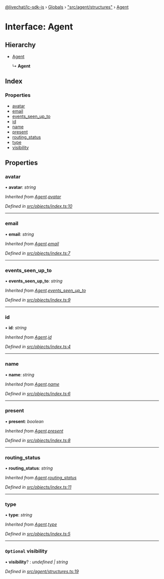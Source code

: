 [@livechat/lc-sdk-js](../README.md) › [Globals](../globals.md) › ["src/agent/structures"](../modules/_src_agent_structures_.md) › [Agent](_src_agent_structures_.agent.md)

# Interface: Agent

## Hierarchy

* [Agent](_src_objects_index_.agent.md)

  ↳ **Agent**

## Index

### Properties

* [avatar](_src_agent_structures_.agent.md#avatar)
* [email](_src_agent_structures_.agent.md#email)
* [events_seen_up_to](_src_agent_structures_.agent.md#events_seen_up_to)
* [id](_src_agent_structures_.agent.md#id)
* [name](_src_agent_structures_.agent.md#name)
* [present](_src_agent_structures_.agent.md#present)
* [routing_status](_src_agent_structures_.agent.md#routing_status)
* [type](_src_agent_structures_.agent.md#type)
* [visibility](_src_agent_structures_.agent.md#optional-visibility)

## Properties

###  avatar

• **avatar**: *string*

*Inherited from [Agent](_src_objects_index_.agent.md).[avatar](_src_objects_index_.agent.md#avatar)*

*Defined in [src/objects/index.ts:10](https://github.com/livechat/lc-sdk-js/blob/9364105/src/objects/index.ts#L10)*

___

###  email

• **email**: *string*

*Inherited from [Agent](_src_objects_index_.agent.md).[email](_src_objects_index_.agent.md#email)*

*Defined in [src/objects/index.ts:7](https://github.com/livechat/lc-sdk-js/blob/9364105/src/objects/index.ts#L7)*

___

###  events_seen_up_to

• **events_seen_up_to**: *string*

*Inherited from [Agent](_src_objects_index_.agent.md).[events_seen_up_to](_src_objects_index_.agent.md#events_seen_up_to)*

*Defined in [src/objects/index.ts:9](https://github.com/livechat/lc-sdk-js/blob/9364105/src/objects/index.ts#L9)*

___

###  id

• **id**: *string*

*Inherited from [Agent](_src_objects_index_.agent.md).[id](_src_objects_index_.agent.md#id)*

*Defined in [src/objects/index.ts:4](https://github.com/livechat/lc-sdk-js/blob/9364105/src/objects/index.ts#L4)*

___

###  name

• **name**: *string*

*Inherited from [Agent](_src_objects_index_.agent.md).[name](_src_objects_index_.agent.md#name)*

*Defined in [src/objects/index.ts:6](https://github.com/livechat/lc-sdk-js/blob/9364105/src/objects/index.ts#L6)*

___

###  present

• **present**: *boolean*

*Inherited from [Agent](_src_objects_index_.agent.md).[present](_src_objects_index_.agent.md#present)*

*Defined in [src/objects/index.ts:8](https://github.com/livechat/lc-sdk-js/blob/9364105/src/objects/index.ts#L8)*

___

###  routing_status

• **routing_status**: *string*

*Inherited from [Agent](_src_objects_index_.agent.md).[routing_status](_src_objects_index_.agent.md#routing_status)*

*Defined in [src/objects/index.ts:11](https://github.com/livechat/lc-sdk-js/blob/9364105/src/objects/index.ts#L11)*

___

###  type

• **type**: *string*

*Inherited from [Agent](_src_objects_index_.agent.md).[type](_src_objects_index_.agent.md#type)*

*Defined in [src/objects/index.ts:5](https://github.com/livechat/lc-sdk-js/blob/9364105/src/objects/index.ts#L5)*

___

### `Optional` visibility

• **visibility**? : *undefined | string*

*Defined in [src/agent/structures.ts:19](https://github.com/livechat/lc-sdk-js/blob/9364105/src/agent/structures.ts#L19)*
